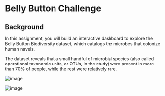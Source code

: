 # Belly Button Challenge

## Background
In this assignment, you will build an interactive dashboard to explore the Belly Button Biodiversity dataset, which catalogs the microbes that colonize human navels.

The dataset reveals that a small handful of microbial species (also called operational taxonomic units, or OTUs, in the study) were present in more than 70% of people, while the rest were relatively rare.

![image](https://user-images.githubusercontent.com/120594187/230494550-9dcbfc44-c623-4c1c-a9a1-997602317041.png)


![image](https://user-images.githubusercontent.com/120594187/230494617-dac7f6bb-3b5d-48e5-adf7-d8e1dc840ae3.png)

